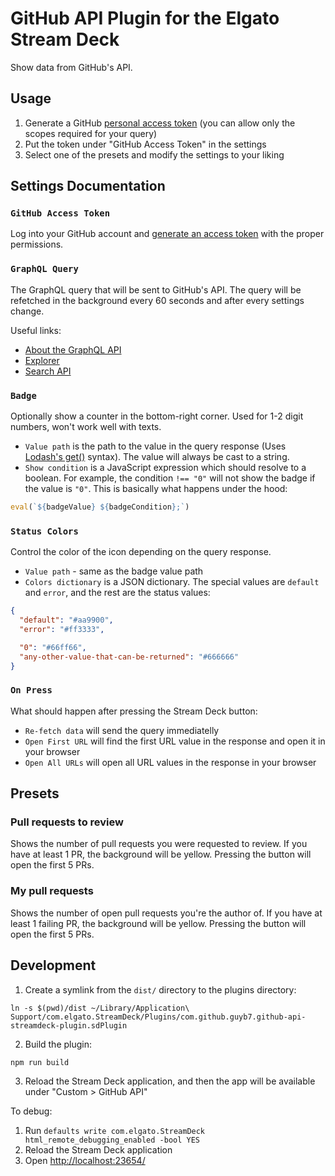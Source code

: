 # GitHub API Plugin for the Elgato Stream Deck

Show data from GitHub's API.

## Usage

1. Generate a GitHub [personal access token](https://github.com/settings/tokens) (you can allow only the scopes required for your query)
2. Put the token under "GitHub Access Token" in the settings
3. Select one of the presets and modify the settings to your liking

## Settings Documentation

### `GitHub Access Token`

Log into your GitHub account and [generate an access token](https://github.com/settings/tokens) with the proper permissions.

### `GraphQL Query`

The GraphQL query that will be sent to GitHub's API. The query will be refetched in the background every 60 seconds and after every settings change.

Useful links:

- [About the GraphQL API](https://docs.github.com/en/graphql/overview/about-the-graphql-api)
- [Explorer](https://docs.github.com/en/graphql/overview/explorer)
- [Search API](https://docs.github.com/en/rest/search)

### `Badge`

Optionally show a counter in the bottom-right corner. Used for 1-2 digit numbers, won't work well with texts.

- `Value path` is the path to the value in the query response (Uses [Lodash's get()](https://lodash.com/docs/#get) syntax). The value will always be cast to a string.
- `Show condition` is a JavaScript expression which should resolve to a boolean.
  For example, the condition `!== "0"` will not show the badge if the value is `"0"`. This is basically what happens under the hood:

```js
eval(`${badgeValue} ${badgeCondition};`)
```

### `Status Colors`

Control the color of the icon depending on the query response.

- `Value path` - same as the badge value path
- `Colors dictionary` is a JSON dictionary. The special values are `default` and `error`, and the rest are the status values:

```json
{
  "default": "#aa9900",
  "error": "#ff3333",

  "0": "#66ff66",
  "any-other-value-that-can-be-returned": "#666666"
}
```

### `On Press`

What should happen after pressing the Stream Deck button:

- `Re-fetch data` will send the query immediatelly
- `Open First URL` will find the first URL value in the response and open it in your browser
- `Open All URLs` will open all URL values in the response in your browser

## Presets

### Pull requests to review

Shows the number of pull requests you were requested to review. If you have at least 1 PR, the background will be yellow. Pressing the button will open the first 5 PRs.

### My pull requests

Shows the number of open pull requests you're the author of. If you have at least 1 failing PR, the background will be yellow. Pressing the button will open the first 5 PRs.

## Development

1. Create a symlink from the `dist/` directory to the plugins directory:

```
ln -s $(pwd)/dist ~/Library/Application\ Support/com.elgato.StreamDeck/Plugins/com.github.guyb7.github-api-streamdeck-plugin.sdPlugin
```

2. Build the plugin:

```
npm run build
```

3. Reload the Stream Deck application, and then the app will be available under "Custom > GitHub API"

To debug:

1. Run `defaults write com.elgato.StreamDeck html_remote_debugging_enabled -bool YES`
2. Reload the Stream Deck application
3. Open [http://localhost:23654/](http://localhost:23654/)
